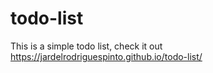 # todo-list
This is a simple todo list, check it out https://jardelrodriguespinto.github.io/todo-list/
